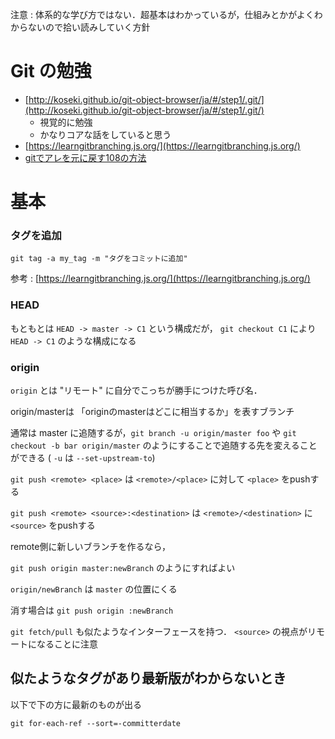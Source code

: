 
注意 : 体系的な学び方ではない．超基本はわかっているが，仕組みとかがよくわからないので拾い読みしていく方針

# Git の勉強

- [http://koseki.github.io/git-object-browser/ja/#/step1/.git/](http://koseki.github.io/git-object-browser/ja/#/step1/.git/)
  - 視覚的に勉強
  - かなりコアな話をしていると思う
- [https://learngitbranching.js.org/](https://learngitbranching.js.org/)
- [gitでアレを元に戻す108の方法](http://labs.timedia.co.jp/2011/08/git-undo-999.html)



# 基本

### タグを追加

```
git tag -a my_tag -m "タグをコミットに追加"
```

参考 : [https://learngitbranching.js.org/](https://learngitbranching.js.org/)

### HEAD

もともとは `HEAD -> master -> C1` という構成だが，
`git checkout C1` により `HEAD -> C1` のような構成になる

### origin

`origin` とは "リモート" に自分でこっちが勝手につけた呼び名．

origin/masterは 「originのmasterはどこに相当するか」を表すブランチ

通常は master に追随するが，`git branch -u origin/master foo` や `git checkout -b bar origin/master` のようにすることで追随する先を変えることができる ( `-u` は `--set-upstream-to`)

`git push <remote> <place>` は `<remote>/<place>` に対して `<place>` をpushする

`git push <remote> <source>:<destination>` は `<remote>/<destination>` に `<source>` をpushする

remote側に新しいブランチを作るなら，

`git push origin master:newBranch` のようにすればよい

`origin/newBranch` は `master` の位置にくる

消す場合は `git push origin :newBranch`

`git fetch/pull` も似たようなインターフェースを持つ．
`<source>` の視点がリモートになることに注意


## 似たようなタグがあり最新版がわからないとき

以下で下の方に最新のものが出る

```
git for-each-ref --sort=-committerdate
```




